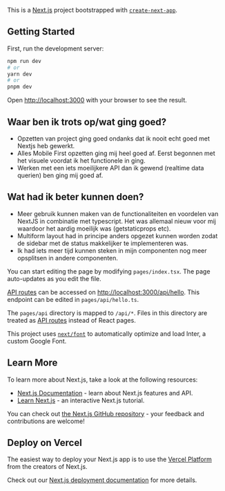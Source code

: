 This is a [Next.js](https://nextjs.org/) project bootstrapped with [`create-next-app`](https://github.com/vercel/next.js/tree/canary/packages/create-next-app).

## Getting Started

First, run the development server:

```bash
npm run dev
# or
yarn dev
# or
pnpm dev
```

Open [http://localhost:3000](http://localhost:3000) with your browser to see the result.

## Waar ben ik trots op/wat ging goed?
- Opzetten van project ging goed ondanks dat ik nooit echt goed met Nextjs heb gewerkt.
- Alles Mobile First opzetten ging mij heel goed af. Eerst begonnen met het visuele voordat ik het functionele in ging.
- Werken met een iets moeilijkere API dan ik gewend (realtime data querien) ben ging mij goed af.

## Wat had ik beter kunnen doen?
- Meer gebruik kunnen maken van de functionaliteiten en voordelen van NextJS in combinatie met typescript. Het was allemaal nieuw voor mij waardoor het aardig moeilijk was (getstaticprops etc).
- Multiform layout had in principe anders opgezet kunnen worden zodat de sidebar met de status makkelijker te implementeren was.
- Ik had iets meer tijd kunnen steken in mijn componenten nog meer opsplitsen in andere componenten.


You can start editing the page by modifying `pages/index.tsx`. The page auto-updates as you edit the file.

[API routes](https://nextjs.org/docs/api-routes/introduction) can be accessed on [http://localhost:3000/api/hello](http://localhost:3000/api/hello). This endpoint can be edited in `pages/api/hello.ts`.

The `pages/api` directory is mapped to `/api/*`. Files in this directory are treated as [API routes](https://nextjs.org/docs/api-routes/introduction) instead of React pages.

This project uses [`next/font`](https://nextjs.org/docs/basic-features/font-optimization) to automatically optimize and load Inter, a custom Google Font.

## Learn More

To learn more about Next.js, take a look at the following resources:

- [Next.js Documentation](https://nextjs.org/docs) - learn about Next.js features and API.
- [Learn Next.js](https://nextjs.org/learn) - an interactive Next.js tutorial.

You can check out [the Next.js GitHub repository](https://github.com/vercel/next.js/) - your feedback and contributions are welcome!

## Deploy on Vercel

The easiest way to deploy your Next.js app is to use the [Vercel Platform](https://vercel.com/new?utm_medium=default-template&filter=next.js&utm_source=create-next-app&utm_campaign=create-next-app-readme) from the creators of Next.js.

Check out our [Next.js deployment documentation](https://nextjs.org/docs/deployment) for more details.
